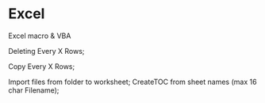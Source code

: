 Excel
=====

Excel macro & VBA 

Deleting Every X Rows;

Copy Every X Rows; 

Import files from folder to worksheet; 
CreateTOC from sheet names (max 16 char Filename);
